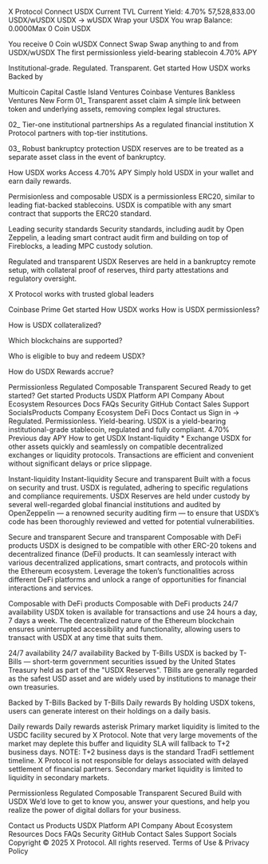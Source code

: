 X Protocol
Connect
USDX
Current TVL
Current Yield: 4.70%
57,528,833.00
USDX/wUSDX
USDX → wUSDX
Wrap your USDX
You wrap
Balance: 0.0000Max
0
Coin
USDX

You receive
0
Coin
wUSDX
Connect
Swap
Swap anything to and from USDX/wUSDX
The first permissionless yield-bearing stablecoin
4.70% APY

Institutional-grade. Regulated. Transparent.
Get started
How USDX works
Backed by

Multicoin Capital
Castle Island Ventures
Coinbase Ventures
Bankless Ventures
New Form
01_
Transparent asset claim
A simple link between token and underlying assets, removing complex legal structures.

02_
Tier-one institutional partnerships
As a regulated financial institution X Protocol partners with top-tier institutions.

03_
Robust bankruptcy protection
USDX reserves are to be treated as a separate asset class in the event of bankruptcy.

How USDX works
Access 4.70% APY
Simply hold USDX in your wallet and earn daily rewards.

Permisionless and composable
USDX is a permissionless ERC20, similar to leading fiat-backed stablecoins. USDX is compatible with any smart contract that supports the ERC20 standard.

Leading security standards
Security standards, including audit by Open Zeppelin, a leading smart contract audit firm and building on top of Fireblocks, a leading MPC custody solution.

Regulated and transparent
USDX Reserves are held in a bankruptcy remote setup, with collateral proof of reserves, third party attestations and regulatory oversight.

X Protocol works with trusted global leaders

Coinbase Prime
Get started
How USDX works
How is USDX permissionless?

How is USDX collateralized?

Which blockchains are supported?

Who is eligible to buy and redeem USDX?

How do USDX Rewards accrue?

Permissionless
Regulated
Composable
Transparent
Secured
Ready to get started?
Get started
Products
USDX
Platform
API
Company
About
Ecosystem
Resources
Docs
FAQs
Security
GitHub
Contact
Sales
Support
SocialsProducts
Company
Ecosystem
DeFi
Docs
Contact us
Sign in →
Regulated. Permissionless. Yield-bearing.
USDX is a yield-bearing institutional-grade stablecoin, regulated and fully compliant.
4.70%
Previous day
APY
How to get USDX
Instant-liquidity *
Exchange USDX for other assets quickly and seamlessly on compatible decentralized exchanges or liquidity protocols. Transactions are efficient and convenient without significant delays or price slippage.

Instant-liquidity 
Instant-liquidity 
Secure and transparent
Built with a focus on security and trust. USDX is regulated, adhering to specific regulations and compliance requirements. USDX Reserves are held under custody by several well-regarded global financial institutions and audited by OpenZeppelin — a renowned security auditing firm — to ensure that USDX’s code has been thoroughly reviewed and vetted for potential vulnerabilities.

Secure and transparent
Secure and transparent
Composable with DeFi products
USDX is designed to be compatible with other ERC-20 tokens and decentralized finance (DeFi) products. It can seamlessly interact with various decentralized applications, smart contracts, and protocols within the Ethereum ecosystem. Leverage the token’s functionalities across different DeFi platforms and unlock a range of opportunities for financial interactions and services.

Composable with DeFi products
Composable with DeFi products
24/7 availability
USDX token is available for transactions and use 24 hours a day, 7 days a week. The decentralized nature of the Ethereum blockchain ensures uninterrupted accessibility and functionality, allowing users to transact with USDX at any time that suits them.

24/7 availability
24/7 availability
Backed by T-Bills
USDX is backed by T-Bills — short-term government securities issued by the United States Treasury held as part of the "USDX Reserves". TBills are generally regarded as the safest USD asset and are widely used by institutions to manage their own treasuries.

Backed by T-Bills
Backed by T-Bills
Daily rewards
By holding USDX tokens, users can generate interest on their holdings on a daily basis.

Daily rewards
Daily rewards
asterisk
Primary market liquidity is limited to the USDC facility secured by X Protocol. Note that very large movements of the market may deplete this buffer and liquidity SLA will fallback to T+2 business days. NOTE: T+2 business days is the standard TradFi settlement timeline. X Protocol is not responsible for delays associated with delayed settlement of financial partners. Secondary market liquidity is limited to liquidity in secondary markets.

Permissionless
Regulated
Composable
Transparent
Secured
Build with USDX
We’d love to get to know you, answer your questions, and help you realize the power of digital dollars for your business.

Contact us
Products
USDX
Platform
API
Company
About
Ecosystem
Resources
Docs
FAQs
Security
GitHub
Contact
Sales
Support
Socials
Copyright © 2025 X Protocol. All rights reserved.
Terms of Use & Privacy Policy

